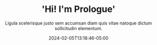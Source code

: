 ---
title: "'Hi! I'm Prologue'"
subtitle: "Ligula scelerisque justo sem accumsan diam quis        vitae natoque dictum sollicitudin elementum."
date: "2024-02-05T13:18:46-05:00"
weight: 1
id: "top"
section_type: "home"
class: "one dark cover"
scr: "http://html5up.net/license"
---